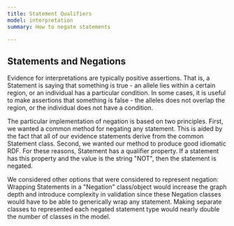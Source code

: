 ```yaml
---
title: Statement Qualifiers
model: interpretation
summary: How to negate statements

---
```


Statements and Negations
------------------------

Evidence for interpretations are typically positive assertions.  That is, a Statement is saying that something is true - an allele lies within a certain region, or an individual has a particular condition.  In some cases, it is useful to make assertions that something is false - the alleles does not overlap the region, or the individual does not have a condition.  

The particular implementation of negation is based on two principles.  First, we wanted a common method for negating any statement.  This is aided by the fact that all of our evidence statements derive from the common Statement class. Second, we wanted our method to produce good idiomatic RDF.  For these reasons, Statement has a qualifier property.  If a statement has this property and the value is the string "NOT", then the statement is negated.

We considered other options that were considered to represent negation: Wrapping Statements in a "Negation" class/object would increase the graph depth and introduce complexity in validation since these Negation classes would have to be able to generically wrap any statement. Making separate classes to represented each negated statement type would nearly double the number of classes in the model.
